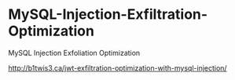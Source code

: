 # MySQL-Injection-Exfiltration-Optimization
MySQL Injection Exfoliation Optimization

http://b1twis3.ca/jwt-exfiltration-optimization-with-mysql-injection/ 
